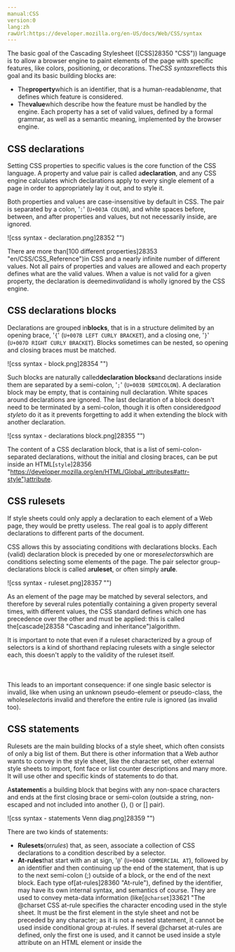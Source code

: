 ```yaml
---
manual:CSS
version:0
lang:zh
rawUrl:https://developer.mozilla.org/en-US/docs/Web/CSS/syntax
---
```






The basic goal of the Cascading Stylesheet ([CSS]28350 "CSS")) language is to allow a browser engine to paint elements of the page with specific features, like colors, positioning, or decorations. The*CSS syntax*reflects this goal and its basic building blocks are:


* The**property**which is an identifier, that is a human-readable*name*, that defines which feature is considered.
* The**value**which describe how the feature must be handled by the engine. Each property has a set of valid values, defined by a formal grammar, as well as a semantic meaning, implemented by the browser engine.

## CSS declarations<a name="CSS_declarations"></a>


Setting CSS properties to specific values is the core function of the CSS language. A property and value pair is called a**declaration**, and any CSS engine calculates which declarations apply to every single element of a page in order to appropriately lay it out, and to style it.



Both properties and values are case-insensitive by default in CSS. The pair is separated by a colon, &#39;`:`&#39; (`U+003A COLON`), and white spaces before, between, and after properties and values, but not necessarily inside, are ignored.



![css syntax - declaration.png]28352 "")



There are more than[100 different properties]28353 "en/CSS/CSS_Reference")in CSS and a nearly infinite number of different values. Not all pairs of properties and values are allowed and each property defines what are the valid values. When a value is not valid for a given property, the declaration is deemed*invalid*and is wholly ignored by the CSS engine.


## CSS declarations blocks<a name="CSS_declarations_blocks"></a>


Declarations are grouped in**blocks**, that is in a structure delimited by an opening brace, &#39;`{`&#39; (`U+007B LEFT CURLY BRACKET`), and a closing one, &#39;`}`&#39; (`U+007D RIGHT CURLY BRACKET`). Blocks sometimes can be nested, so opening and closing braces must be matched.



![css syntax - block.png]28354 "")



Such blocks are naturally called**declaration blocks**and declarations inside them are separated by a semi-colon, &#39;`;`&#39; (`U+003B SEMICOLON`). A declaration block may be empty, that is containing null declaration. White spaces around declarations are ignored. The last declaration of a block doesn&#39;t need to be terminated by a semi-colon, though it is often considered*good style*to do it as it prevents forgetting to add it when extending the block with another declaration.



![css syntax - declarations block.png]28355 "")

The content of a CSS declaration block, that is a list of semi-colon-separated declarations, without the initial and closing braces, can be put inside an HTML[`style`]28356 "https://developer.mozilla.org/en/HTML/Global_attributes#attr-style")attribute.

## CSS rulesets<a name="CSS_rulesets"></a>


If style sheets could only apply a declaration to each element of a Web page, they would be pretty useless. The real goal is to apply different declarations to different parts of the document.



CSS allows this by associating conditions with declarations blocks. Each (valid) declaration block is preceded by one or more*selectors*which are conditions selecting some elements of the page. The pair selector group-declarations block is called a**ruleset**, or often simply a**rule**.



![css syntax - ruleset.png]28357 "")



As an element of the page may be matched by several selectors, and therefore by several rules potentially containing a given property several times, with different values, the CSS standard defines which one has precedence over the other and must be applied: this is called the[cascade]28358 "Cascading and inheritance")algorithm.

It is important to note that even if a ruleset characterized by a group of selectors is a kind of shorthand replacing rulesets with a single selector each, this doesn&#39;t apply to the validity of the ruleset itself.<br></br><br></br>This leads to an important consequence: if one single basic selector is invalid, like when using an unknown pseudo-element or pseudo-class, the whole*selector*is invalid and therefore the entire rule is ignored (as invalid too).

## CSS statements<a name="CSS_statements"></a>


Rulesets are the main building blocks of a style sheet, which often consists of only a big list of them. But there is other information that a Web author wants to convey in the style sheet, like the character set, other external style sheets to import, font face or list counter descriptions and many more. It will use other and specific kinds of statements to do that.



A**statement**is a building block that begins with any non-space characters and ends at the first closing brace or semi-colon (outside a string, non-escaped and not included into another {}, () or [] pair).



![css syntax - statements Venn diag.png]28359 "")



There are two kinds of statements:


* **Rulesets**(or*rules*) that, as seen, associate a collection of CSS declarations to a condition described by a selector.
* **At-rules**that start with an at sign, &#39;`@`&#39; (`U+0040 COMMERCIAL AT`), followed by an identifier and then continuing up the end of the statement, that is up to the next semi-colon (;) outside of a block, or the end of the next block. Each type of[at-rules]28360 "At-rule"), defined by the identifier, may have its own internal syntax, and semantics of course. They are used to convey meta-data information (like[`@charset`]33621 "The @charset CSS at-rule specifies the character encoding used in the style sheet. It must be the first element in the style sheet and not be preceded by any character; as it is not a nested statement, it cannot be used inside conditional group at-rules. If several @charset at-rules are defined, only the first one is used, and it cannot be used inside a style attribute on an HTML element or inside the <style> element where the character set of the HTML page is relevant.")or[`@import`]33622 "The @import CSS at-rule is used to import style rules from other style sheets. These rules must precede all other types of rules, except @charset rules; as it is not a nested statement, @import cannot be used inside conditional group at-rules.")), conditional information (like[`@media`]14285 "The @media CSS at-rule can be used to apply styles based on the result of one or more media queries, which test a device's type, specific characteristics, and environment.")or[`@document`]33623 "The @document CSS at-rule restricts the style rules contained within it based on the URL of the document. It is designed primarily for user-defined style sheets, though it can be used on author-defined style sheets, too.")), or descriptive information (like[`@font-face`]26965 "The @font-face CSS at-rule allows authors to specify fonts (online url(), and locally local()), to display text on their web pages. By allowing authors to provide their own fonts, @font-face eliminates the need to depend on the limited number of fonts users have installed on their computers. By allowing authors to access users fonts, @font-face eliminates the dependencies of having internet access, as well as downloading the font's resources locally. These seemingly contrasting options empower developers to take advantage of the users settings in order to provide a seamless typographical experience. The @font-face at-rule may be used not only at the top level of a CSS, but also inside any CSS conditional-group at-rule.")).


Any statement which isn&#39;t a ruleset or an at-rule is invalid and ignored.



[*CSS Conditionals Level 3*]28361 "en/CSS/CSS3#Conditionals"). Now, though still experimental and not supported by every browser, conditional group rules can contain a wider range of content: rulesets but also some, but not all, at-rules.


## See also<a name="See_also"></a>

* CSS Key Concepts:[CSS syntax]32857 "Syntax"),[at-rule]4443 "At-rule"),[comments]32858 "Comments"),[specificity]31831 "Specificity")and[inheritance]28555 "inheritance"), the[box]32859 "Box model"),[layout modes]32860 "CSS layout modes")and[visual formatting models]32861 "Visual formatting model"), and[margin collapsing]30837 "Margin collapsing"), or the[initial]28552 "initial value"),[computed]28556 "computed value"),[resolved]32862 "resolved value"),[specified]32863 "specified value"),[used]32864 "used value"), and[actual]32865 "actual value")values. Definitions of[value syntax]28301 "Value definition syntax"),[shorthand properties]28797 "Shorthand properties")and[replaced elements]28752 "Replaced element").



